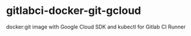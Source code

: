 # gitlabci-docker-git-gcloud
docker:git image with Google Cloud SDK and kubectl for Gitlab CI Runner
